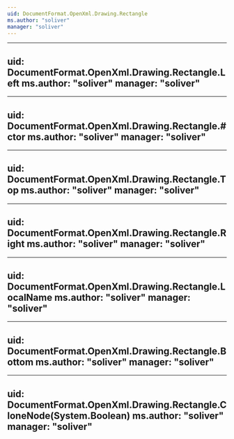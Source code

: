 ```yaml
---
uid: DocumentFormat.OpenXml.Drawing.Rectangle
ms.author: "soliver"
manager: "soliver"
---
```


---
uid: DocumentFormat.OpenXml.Drawing.Rectangle.Left
ms.author: "soliver"
manager: "soliver"
---

---
uid: DocumentFormat.OpenXml.Drawing.Rectangle.#ctor
ms.author: "soliver"
manager: "soliver"
---

---
uid: DocumentFormat.OpenXml.Drawing.Rectangle.Top
ms.author: "soliver"
manager: "soliver"
---

---
uid: DocumentFormat.OpenXml.Drawing.Rectangle.Right
ms.author: "soliver"
manager: "soliver"
---

---
uid: DocumentFormat.OpenXml.Drawing.Rectangle.LocalName
ms.author: "soliver"
manager: "soliver"
---

---
uid: DocumentFormat.OpenXml.Drawing.Rectangle.Bottom
ms.author: "soliver"
manager: "soliver"
---

---
uid: DocumentFormat.OpenXml.Drawing.Rectangle.CloneNode(System.Boolean)
ms.author: "soliver"
manager: "soliver"
---
